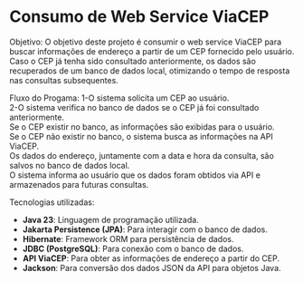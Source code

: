 # Consumo de Web Service ViaCEP

Objetivo:
O objetivo deste projeto é consumir o web service ViaCEP para buscar informações de endereço a partir de um CEP fornecido pelo usuário. Caso o CEP já tenha sido consultado anteriormente, os dados são recuperados de um banco de dados local, otimizando o tempo de resposta nas consultas subsequentes.

Fluxo do Progama:
1-O sistema solicita um CEP ao usuário.  
2-O sistema verifica no banco de dados se o CEP já foi consultado anteriormente.  
Se o CEP existir no banco, as informações são exibidas para o usuário.  
Se o CEP não existir no banco, o sistema busca as informações na API ViaCEP.  
Os dados do endereço, juntamente com a data e hora da consulta, são salvos no banco de dados local.  
O sistema informa ao usuário que os dados foram obtidos via API e armazenados para futuras consultas.

Tecnologias utilizadas:
- **Java 23**: Linguagem de programação utilizada.
- **Jakarta Persistence (JPA)**: Para interagir com o banco de dados.
- **Hibernate**: Framework ORM para persistência de dados.
- **JDBC (PostgreSQL)**: Para conexão com o banco de dados.
- **API ViaCEP**: Para obter as informações de endereço a partir do CEP.
- **Jackson**: Para conversão dos dados JSON da API para objetos Java.
